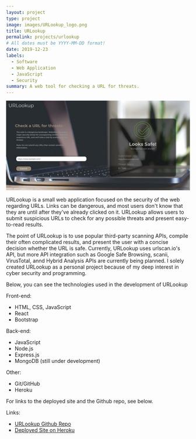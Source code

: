 ```yaml
---
layout: project
type: project
image: images/URLookup_logo.png
title: URLookup
permalink: projects/urlookup
# All dates must be YYYY-MM-DD format!
date: 2019-12-23
labels:
  - Software
  - Web Application
  - JavaScript
  - Security
summary: A web tool for checking a URL for threats.
---
```


<img class="ui image" src="../images/URLookup_landing.png">

URLookup is a small web application focused on the security of the web regarding URLs. Links can be dangerous, and most users don't know that they are until after they've already clicked on it. URLookup allows users to submit suspicious URLs to check for any possible threats and present easy-to-read results.

The point of URLookup is to use popular third-party scanning APIs, compile their often complicated results, and present the user with a concise decision whether the URL is safe. Currently, URLookup uses urlscan.io's API, but more API integration such as Google Safe Browsing, scanii, VirusTotal, annd Hybrid Analysis APIs are currently being planned. I solely created URLookup as a personal project because of my deep interest in cyber security and programming.

Below, you can see the technologies used in the development of URLookup

Front-end:
- HTML, CSS, JavaScript
- React
- Bootstrap

Back-end:
- JavaScript
- Node.js
- Express.js
- MongoDB (still under development)

Other:
- Git/GitHub
- Heroku

For links to the deployed site and the Github repo, see below.

Links:
- [URLookup Github Repo](https://github.com/jayryanj/URLookup)
- [Deployed Site on Heroku](https://urlookup.herokuapp.com/)






